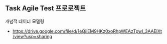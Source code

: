 ## Task Agile Test 프로로젝트

개념적 데이터 모델링
- https://drive.google.com/file/d/1eQiiEM9HKz0xoRhpWEAzTpwI_3AAElXt/view?usp=sharing



